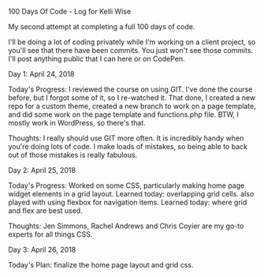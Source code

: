 100 Days Of Code - Log for Kelli Wise

My second attempt at completing a full 100 days of code.

I'll be doing a lot of coding privately while I'm working on a client project, so you'll see that there have been commits. You just won't see those commits. I'll post anything public that I can here or on CodePen.

Day 1: April 24, 2018

Today's Progress: I reviewed the course on using GIT. I've done the course before, but I forgot some of it, so I re-watched it. That done, I created a new repo for a custom theme, created a new branch to work on a page template, and did some work on the page template and functions.php file. BTW, I mostly work in WordPress, so there's that.

Thoughts: I really should use GIT more often. It is incredibly handy when you're doing lots of code. I make loads of mistakes, so being able to back out of those mistakes is really fabulous.

Day 2: April 25, 2018

Today's Progress: Worked on some CSS, particularly making home page widget elements in a grid layout. Learned today: overlapping grid cells. also played with using flexbox for navigation items. Learned today: where grid and flex are best used.

Thoughts: Jen Simmons, Rachel Andrews and Chris Coyier are my go-to experts for all things CSS.

Day 3: April 26, 2018

Today's Plan: finalize the home page layout and grid css.

